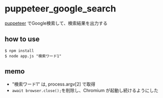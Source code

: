 # puppeteer_google_search
[puppeteer](https://github.com/GoogleChrome/puppeteer) でGoogle検索して、検索結果を出力する

## how to use
```
$ npm install
$ node app.js "検索ワード1"
```
## memo
* "検索ワード1" は, process.argv[2] で取得
* `await browser.close();`を削除し、Chromium が起動し続けるようにした


